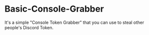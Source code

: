 # Basic-Console-Grabber
It's a simple "Console Token Grabber" that you can use to steal other people's Discord Token.
